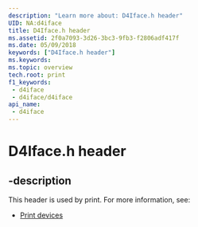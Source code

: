 ```yaml
---
description: "Learn more about: D4Iface.h header"
UID: NA:d4iface
title: D4Iface.h header
ms.assetid: 2f0a7093-3d26-3bc3-9fb3-f2806adf417f
ms.date: 05/09/2018
keywords: ["D4Iface.h header"]
ms.keywords: 
ms.topic: overview
tech.root: print
f1_keywords:
 - d4iface
 - d4iface/d4iface
api_name:
 - d4iface
---
```


# D4Iface.h header


## -description

This header is used by print. For more information, see:

- [Print devices](../_print/index.md)

